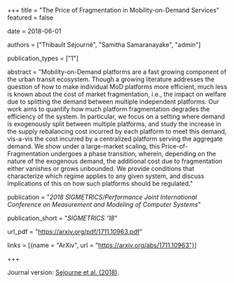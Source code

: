+++
title = "The Price of Fragmentation in Mobility-on-Demand Services"
featured = false


date = 2018-06-01

authors = ["Thibault Séjourné", "Samitha Samaranayake", "admin"]

publication_types = ["1"]

abstract = "Mobility-on-Demand platforms are a fast growing component of the urban transit ecosystem. Though a growing literature addresses the question of how to make individual MoD platforms more efficient, much less is known about the cost of market fragmentation, i.e., the impact on welfare due to splitting the demand between multiple independent platforms. Our work aims to quantify how much platform fragmentation degrades the efficiency of the system. In particular, we focus on a setting where demand is exogenously split between multiple platforms, and study the increase in the supply rebalancing cost incurred by each platform to meet this demand, vis-a-vis the cost incurred by a centralized platform serving the aggregate demand. We show under a large-market scaling, this Price-of-Fragmentation undergoes a phase transition, wherein, depending on the nature of the exogenous demand, the additional cost due to fragmentation either vanishes or grows unbounded. We provide conditions that characterize which regime applies to any given system, and discuss implications of this on how such platforms should be regulated."


publication = "*2018 SIGMETRICS/Performance Joint International Conference on Measurement and Modeling of Computer Systems*"

publication_short = "*SIGMETRICS '18*"


url_pdf = "https://arxiv.org/pdf/1711.10963.pdf"

links = [{name = "ArXiv", url = "https://arxiv.org/abs/1711.10963"}]

+++

Journal version: [Sejourne et al. (2018)](/sbanerjee/publication/sejourne-17/). 
